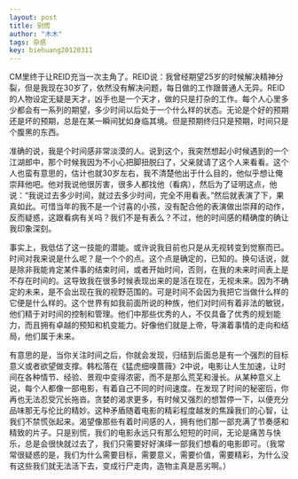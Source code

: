 ```yaml
---
layout: post
title: 别慌
author: "木木"
tags: 杂感
key: biehuang20120311
---
```


 CM里终于让REID充当一次主角了。REID说：我曾经期望25岁的时候解决精神分裂，但是我现在30岁了，依然没有解决问题，每日做的工作跟普通人无异。REID的人物设定无疑是天才，凶手也是一个天才，做的只是打杂的工作。每个人心里多少都会有一系列的期望，多少时间以后处于一个什么样的状态。无论是个好的预期还是坏的预期，总是在某一瞬间犹如身临其境。但是预期终归只是预期，时间只是个腹黑的东西。

<!--more-->

​    准确的说，我是个时间感非常淡漠的人。说到这个，我突然想起小时候遇到的一个江湖郎中，那个时候我因为不小心把脚扭脱臼了，父亲就请了这个人来看看。这个人也蛮有意思的，估计也就30岁左右，我不清楚他出于什么目的，他似乎想让俺崇拜他吧。他对我说他很厉害，很多人都找他（看病），然后为了证明这点，他说：“我说过去多少时间，就过去多少时间，完全不用看表。”然后就表演了下，果真如此。可惜当年的我不是一个讨喜的小孩，没有配合他的表演做出崇拜的动作，反而疑惑，这跟看病有关吗？我们不是有表么？不过，他的时间感的精确度的确让我印象深刻。

​    事实上，我低估了这一技能的潜能。或许说我目前也只是从无视转变到觉察而已。时间对我来说是什么呢？是一个个的点。这个点是确定的，已知的。换句话说，就是除非我能肯定某件事的结束时间，或者开始时间，否则，在我的未来时间表上是不存在时间的。这导致我在很多时候表现出来的是活在现在，无视未来。因为不确定的未来，是不会出现在我的视野范围的。可是时间不会因为我把它当做什么样的它便是什么样的。这个世界有如我前面所说的种族，他们对时间有着非法的敏锐，他们精于对时间的控制和管理。他们中那些优秀的人，不仅具备了优秀的规划能力，而且拥有卓越的预知和机变能力。好像他们就是上帝，导演着事情的走向和结局，他们属于未来。

​    有意思的是，当你关注时间之后，你就会发现，归结到后面总是有一个强烈的目标意义或者欲望做支撑。韩松落在《猛虎细嗅蔷薇》2中说，电影让人生加速，让时间在各种情节、经验、景观中变得浓密，而不是那么荒芜和漫长。从某种意义上说，每个人都像一部电影，有着自己不同的时间速度。在发现了时间的秘密后，你再也无法忍受冗长拖沓。贪婪的渴求更多，有时候又强烈的想暂停一下，以便充分品味那无与伦比的精妙。这种矛盾随着电影的精彩程度越发的焦躁我们的心智，让我们不禁慌张起来。渴望像那些有着时间感的人，拥有他们那一部充满了节奏感和精致的片子。只是别慌，我们的电影永远只有那么短短的时间，无论是痛苦与快乐，总是会很快就过去了，我们只需要好好演绎一部我们想看的电影即可。（我常常很疑惑的是，我们为什么需要目标，需要意义，需要价值，需要精彩，为什么没有这些我们就无法活下去，变成行尸走肉，造物主真是恶劣啊。）